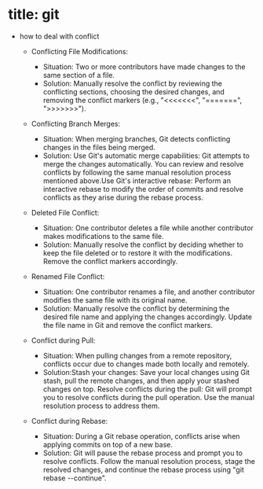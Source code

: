 # title: git 
- how to deal with conflict 

    - Conflicting File Modifications:
        - Situation: Two or more contributors have made changes to the same section of a file.
        - Solution: Manually resolve the conflict by reviewing the conflicting sections, choosing the desired changes, and removing the conflict markers (e.g., "<<<<<<<", "=======", ">>>>>>>").

    - Conflicting Branch Merges:
        - Situation: When merging branches, Git detects conflicting changes in the files being merged.
        - Solution: Use Git's automatic merge capabilities: Git attempts to merge the changes automatically. You can review and resolve conflicts by following the same manual resolution process mentioned above.Use Git's interactive rebase: Perform an interactive rebase to modify the order of commits and resolve conflicts as they arise during the rebase process.

    - Deleted File Conflict:
        - Situation: One contributor deletes a file while another contributor makes modifications to the same file.
        - Solution: Manually resolve the conflict by deciding whether to keep the file deleted or to restore it with the modifications. Remove the conflict markers accordingly.

    - Renamed File Conflict:
        - Situation: One contributor renames a file, and another contributor modifies the same file with its original name.
        - Solution: Manually resolve the conflict by determining the desired file name and applying the changes accordingly. Update the file name in Git and remove the conflict markers.

    - Conflict during Pull:
        - Situation: When pulling changes from a remote repository, conflicts occur due to changes made both locally and remotely.
        - Solution:Stash your changes: Save your local changes using Git stash, pull the remote changes, and then apply your stashed changes on top. Resolve conflicts during the pull: Git will prompt you to resolve conflicts during the pull operation. Use the manual resolution process to address them.

    - Conflict during Rebase:
        - Situation: During a Git rebase operation, conflicts arise when applying commits on top of a new base.
        - Solution: Git will pause the rebase process and prompt you to resolve conflicts. Follow the manual resolution process, stage the resolved changes, and continue the rebase process using "git rebase --continue".